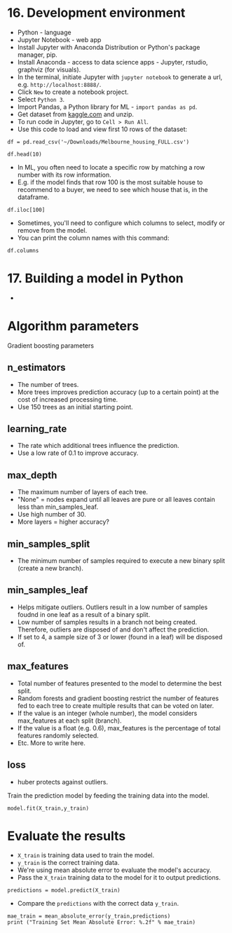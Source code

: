 # 16. Development environment
- Python - language
- Jupyter Notebook - web app
- Install Jupyter with Anaconda Distribution or Python's package manager, pip.
- Install Anaconda - access to data science apps - Jupyter, rstudio, graphviz (for visuals).
- In the terminal, initiate Jupyter with `jupyter notebook` to generate a url, e.g. `http://localhost:8888/`.
- Click `New` to create a notebook project.
- Select `Python 3`.
- Import Pandas, a Python library for ML - `import pandas as pd`.
- Get dataset from [kaggle.com](https://www.kaggle.com/anthonypino/melbourne-housing-market/) and unzip.
- To run code in Jupyter, go to `Cell > Run All`.
- Use this code to load and view first 10 rows of the dataset:
```
df = pd.read_csv('~/Downloads/Melbourne_housing_FULL.csv')

df.head(10)
```

- In ML, you often need to locate a specific row by matching a row number with its row information.
- E.g. if the model finds that row 100 is the most suitable house to recommend to a buyer, we need to see which house that is, in the dataframe.
```
df.iloc[100]
```

- Sometimes, you'll need to configure which columns to select, modify or remove from the model.
- You can print the column names with this command:
```
df.columns
```

# 17. Building a model in Python
- 


# Algorithm parameters
Gradient boosting parameters

## n_estimators
- The number of trees.
- More trees improves prediction accuracy (up to a certain point) at the cost of increased processing time.
- Use 150 trees as an initial starting point.

## learning_rate
- The rate which additional trees influence the prediction.
- Use a low rate of 0.1 to improve accuracy.

## max_depth
- The maximum number of layers of each tree.
- "None" = nodes expand until all leaves are pure or all leaves contain less than min_samples_leaf.
- Use high number of 30.
- More layers = higher accuracy?

## min_samples_split
- The minimum number of samples required to execute a new binary split (create a new branch).

## min_samples_leaf
- Helps mitigate outliers. Outliers result in a low number of samples foudnd in one leaf as a result of a binary split.
- Low number of samples results in a branch not being created. Therefore, outliers are disposed of and don't affect the prediction.
- If set to 4, a sample size of 3 or lower (found in a leaf) will be disposed of.

## max_features
- Total number of features presented to the model to determine the best split.
- Random forests and gradient boosting restrict the number of features fed to each tree to create multiple results that can be voted on later.
- If the value is an integer (whole number), the model considers max_features at each split (branch).
- If the value is a float (e.g. 0.6), max_features is the percentage of total features randomly selected.
- Etc. More to write here.

## loss
- huber protects against outliers.

Train the prediction model by feeding the training data into the model.
```
model.fit(X_train,y_train)
```

# Evaluate the results
- `X_train` is training data used to train the model.
- `y_train` is the correct training data.
- We're using mean absolute error to evaluate the model's accuracy.
- Pass the `X_train` training data to the model for it to output predictions.
```
predictions = model.predict(X_train)
```
- Compare the `predictions` with the correct data `y_train`.
```
mae_train = mean_absolute_error(y_train,predictions)
print ("Training Set Mean Absolute Error: %.2f" % mae_train)
```